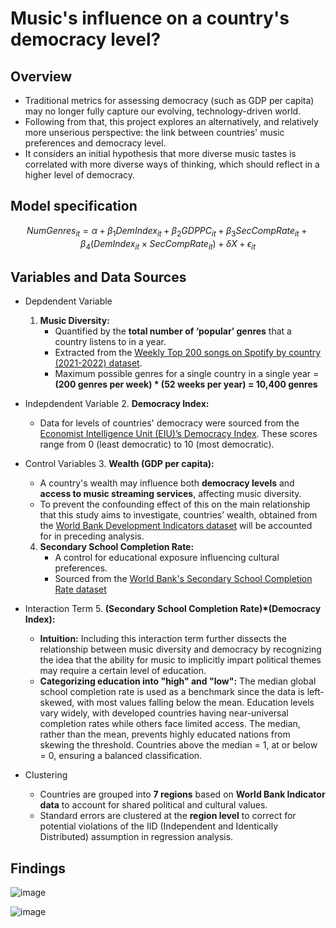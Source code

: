 # Music's influence on a country's democracy level?

## Overview
- Traditional metrics for assessing democracy (such as GDP per capita) may no longer fully capture our evolving, technology-driven world.
- Following from that, this project explores an alternatively, and relatively more unserious perspective: the link between countries' music preferences and democracy level.
- It considers an initial hypothesis that more diverse music tastes is correlated with more diverse ways of thinking, which should reflect in a higher level of democracy.

## Model specification

$$
NumGenres_{it} = \alpha + \beta_1DemIndex_{it} + \beta_2GDPPC_{it} + \beta_3SecCompRate_{it} + \beta_4(DemIndex_{it} \times SecCompRate_{it}) + \delta X + \epsilon_{it}
$$

## Variables and Data Sources

- Depdendent Variable
  1. **Music Diversity:**
     - Quantified by the **total number of ‘popular’ genres** that a country listens to in a year.
     - Extracted from the [Weekly Top 200 songs on Spotify by country (2021-2022) dataset](https://www.kaggle.com/datasets/yelexa/spotify200).
     - Maximum possible genres for a single country in a single year = **(200 genres per week) * (52 weeks per year) = 10,400 genres**

- Indepdendent Variable
  2. **Democracy Index:**
     - Data for levels of countries' democracy were sourced from the [Economist Intelligence Unit (EIU)’s Democracy Index](https://ourworldindata.org/grapher/democracy-index-eiu). These scores range from 0 (least democratic) to 10 (most democratic).
 
- Control Variables
  3. **Wealth (GDP per capita):**
     - A country's wealth may influence both **democracy levels** and **access to music streaming services**, affecting music diversity.
     - To prevent the confounding effect of this on the main relationship that this study aims to investigate, countries’ wealth, obtained from the [World Bank Development Indicators dataset](https://data.worldbank.org/indicator/NY.GDP.PCAP.CD) will be accounted for in preceding analysis.
       
  4. **Secondary School Completion Rate:**
     - A control for educational exposure influencing cultural preferences.
     - Sourced from the [World Bank's Secondary School Completion Rate dataset](https://data.worldbank.org/indicator/SE.SEC.CMPT.LO.ZS)  
 
- Interaction Term
  5. **(Secondary School Completion Rate)*(Democracy Index):**
     - **Intuition:** Including this interaction term further dissects the relationship between music diversity and democracy by recognizing the idea that the ability for music to implicitly impart political themes may require a certain level of education.
     - **Categorizing education into "high" and "low":** The median global school completion rate is used as a benchmark since the data is left-skewed, with most values falling below the mean. Education levels vary widely, with developed countries having near-universal completion rates while others face limited access. The median, rather than the mean, prevents highly educated nations from skewing the threshold. Countries above the median = 1, at or below = 0, ensuring a balanced classification.

- Clustering
  - Countries are grouped into **7 regions** based on **World Bank Indicator data** to account for shared political and cultural values.
  - Standard errors are clustered at the **region level** to correct for potential violations of the IID (Independent and Identically Distributed) assumption in regression analysis.  



## Findings

![image](https://github.com/user-attachments/assets/b618895f-2b8f-45f5-b7e2-f0ff286569f1)

![image](https://github.com/user-attachments/assets/fc0f2225-62ea-4d60-9971-b33c4ba331e1)








